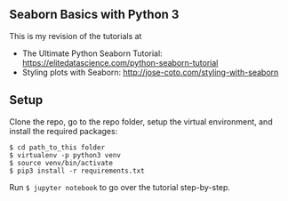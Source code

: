 ## Seaborn Basics with Python 3

This is my revision of the tutorials at

- The Ultimate Python Seaborn Tutorial: https://elitedatascience.com/python-seaborn-tutorial
- Styling plots with Seaborn: http://jose-coto.com/styling-with-seaborn

## Setup

Clone the repo, go to the repo folder, setup the virtual environment, and install the required packages:

```
$ cd path_to_this folder
$ virtualenv -p python3 venv
$ source venv/bin/activate
$ pip3 install -r requirements.txt
```

Run `$ jupyter notebook` to go over the tutorial step-by-step.

